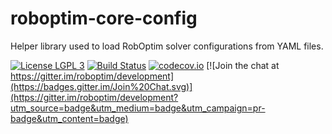roboptim-core-config
====================

Helper library used to load RobOptim solver configurations from YAML files.

[![License LGPL 3][badge-license]](http://www.gnu.org/licenses/lgpl-3.0.txt)
[![Build Status](https://travis-ci.org/roboptim/roboptim-core-config.png?branch=master)](https://travis-ci.org/roboptim/roboptim-core-config)
[![codecov.io](https://codecov.io/github/roboptim/roboptim-core-config/coverage.svg?branch=master)](https://codecov.io/github/roboptim/roboptim-core-config?branch=master)
[![Join the chat at https://gitter.im/roboptim/development](https://badges.gitter.im/Join%20Chat.svg)](https://gitter.im/roboptim/development?utm_source=badge&utm_medium=badge&utm_campaign=pr-badge&utm_content=badge)

[badge-license]: https://img.shields.io/badge/license-LGPL_3-green.svg
